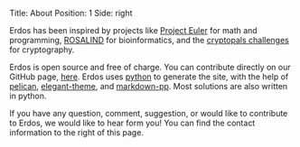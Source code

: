 Title: About
Position: 1
Side: right

Erdos has been inspired by projects like
[Project Euler](https://projecteuler.net/) for math and programming,
[ROSALIND](http://rosalind.info/about/) for bioinformatics, and the
[cryptopals challenges](https://cryptopals.com/) for cryptography.

Erdos is open source and free of charge. You can contribute directly on our
GitHub page, [here](https://github.com/Leockard/erdos/). Erdos uses
[python](https://www.python.org/) to generate the site, with the help of
[pelican](http://getpelican.com/),
[elegant-theme](http://oncrashreboot.com/pelican-elegant), and
[markdown-pp](https://github.com/jreese/markdown-pp). Most solutions are
also written in python.

If you have any question, comment, suggestion, or would like to contribute
to Erdos, we would like to hear form you! You can find the contact
information to the right of this page.
